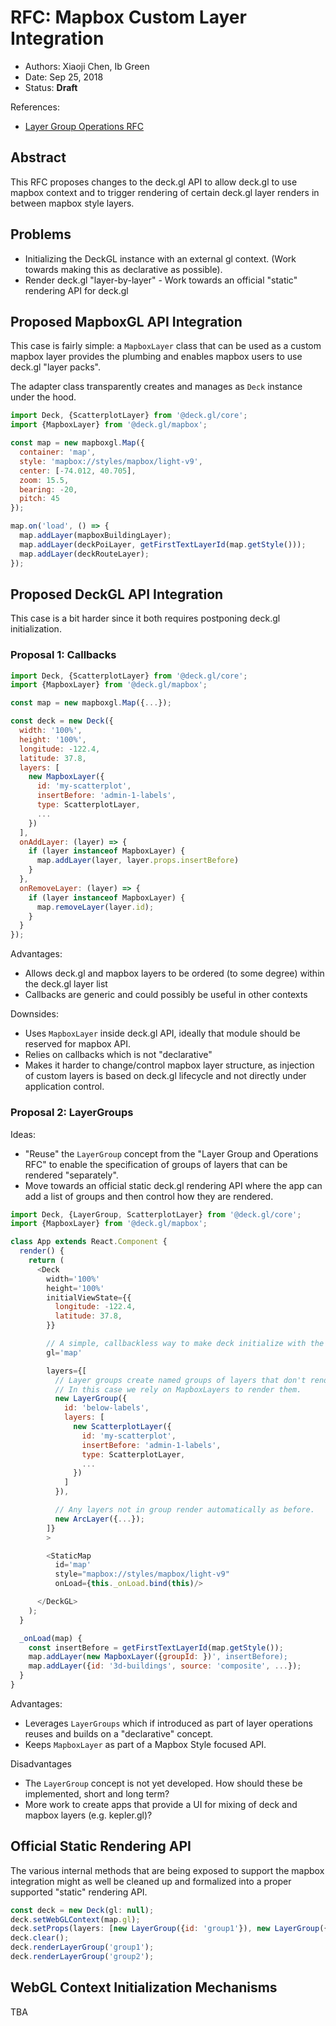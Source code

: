 # RFC: Mapbox Custom Layer Integration

* Authors: Xiaoji Chen, Ib Green
* Date: Sep 25, 2018
* Status: **Draft**

References:

* [Layer Group Operations RFC](v6.x/layer-and-group-operation-rfc.md)


## Abstract

This RFC proposes changes to the deck.gl API to allow deck.gl to use mapbox context and to trigger rendering of certain deck.gl layer renders in between mapbox style layers.


## Problems

* Initializing the DeckGL instance with an external gl context. (Work towards making this as declarative as possible).
* Render deck.gl "layer-by-layer" - Work towards an official "static" rendering API for deck.gl


## Proposed MapboxGL API Integration

This case is fairly simple: a `MapboxLayer` class that can be used as a custom mapbox layer provides the plumbing and enables mapbox users to use deck.gl "layer packs".

The adapter class transparently creates and manages as `Deck` instance under the hood.

```js
import Deck, {ScatterplotLayer} from '@deck.gl/core';
import {MapboxLayer} from '@deck.gl/mapbox';

const map = new mapboxgl.Map({
  container: 'map',
  style: 'mapbox://styles/mapbox/light-v9',
  center: [-74.012, 40.705],
  zoom: 15.5,
  bearing: -20,
  pitch: 45
});

map.on('load', () => {
  map.addLayer(mapboxBuildingLayer);
  map.addLayer(deckPoiLayer, getFirstTextLayerId(map.getStyle()));
  map.addLayer(deckRouteLayer);
});
```


## Proposed DeckGL API Integration

This case is a bit harder since it both requires postponing deck.gl initialization.

### Proposal 1: Callbacks

```js
import Deck, {ScatterplotLayer} from '@deck.gl/core';
import {MapboxLayer} from '@deck.gl/mapbox';

const map = new mapboxgl.Map({...});

const deck = new Deck({
  width: '100%',
  height: '100%',
  longitude: -122.4,
  latitude: 37.8,
  layers: [
    new MapboxLayer({
      id: 'my-scatterplot',
      insertBefore: 'admin-1-labels',
      type: ScatterplotLayer,
      ...
    })
  ],
  onAddLayer: (layer) => {
    if (layer instanceof MapboxLayer) {
      map.addLayer(layer, layer.props.insertBefore)
    }
  },
  onRemoveLayer: (layer) => {
    if (layer instanceof MapboxLayer) {
      map.removeLayer(layer.id);
    }
  }
});
```

Advantages:

* Allows deck.gl and mapbox layers to be ordered (to some degree) within the deck.gl layer list
* Callbacks are generic and could possibly be useful in other contexts

Downsides:

* Uses `MapboxLayer` inside deck.gl API, ideally that module should be reserved for mapbox API.
* Relies on callbacks which is not "declarative"
* Makes it harder to change/control mapbox layer structure, as injection of custom layers is based on deck.gl lifecycle and not directly under application control.



### Proposal 2: LayerGroups

Ideas:

* "Reuse" the `LayerGroup` concept from the "Layer Group and Operations RFC" to enable the specification of groups of layers that can be rendered "separately".
* Move towards an official static deck.gl rendering API where the app can add a list of groups and then control how they are rendered.


```js
import Deck, {LayerGroup, ScatterplotLayer} from '@deck.gl/core';
import {MapboxLayer} from '@deck.gl/mapbox';

class App extends React.Component {
  render() {
    return (
      <Deck
        width='100%'
        height='100%'
        initialViewState={{
          longitude: -122.4,
          latitude: 37.8,
        }}

        // A simple, callbackless way to make deck initialize with the gl context from a sub-component is envisioned...
        gl='map'

        layers={[
          // Layer groups create named groups of layers that don't render automatically
          // In this case we rely on MapboxLayers to render them.
          new LayerGroup({
            id: 'below-labels',
            layers: [
              new ScatterplotLayer({
                id: 'my-scatterplot',
                insertBefore: 'admin-1-labels',
                type: ScatterplotLayer,
                ...
              })
            ]
          }),

          // Any layers not in group render automatically as before.
          new ArcLayer({...});
        ]}
        >

        <StaticMap
          id='map'
          style="mapbox://styles/mapbox/light-v9"
          onLoad={this._onLoad.bind(this)/>

      </DeckGL>
    );
  }

  _onLoad(map) {
    const insertBefore = getFirstTextLayerId(map.getStyle());
    map.addLayer(new MapboxLayer({groupId: })', insertBefore);
    map.addLayer({id: '3d-buildings', source: 'composite', ...});
  }
}
```

Advantages:

* Leverages `LayerGroups` which if introduced as part of layer operations reuses and builds on a "declarative" concept.
* Keeps `MapboxLayer` as part of a Mapbox Style focused API.

Disadvantages

* The `LayerGroup` concept is not yet developed. How should these be implemented, short and long term?
* More work to create apps that provide a UI for mixing of deck and mapbox layers (e.g. kepler.gl)?


## Official Static Rendering API

The various internal methods that are being exposed to support the mapbox integration might as well be cleaned up and formalized into a proper supported "static" rendering API.

```js
const deck = new Deck(gl: null);
deck.setWebGLContext(map.gl);
deck.setProps(layers: [new LayerGroup({id: 'group1'}), new LayerGroup({id: 'group2'})])
deck.clear();
deck.renderLayerGroup('group1');
deck.renderLayerGroup('group2');
```


## WebGL Context Initialization Mechanisms

TBA

